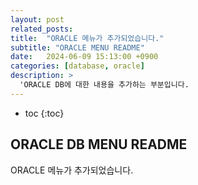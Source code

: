 ```yaml
---
layout: post
related_posts:
title:  "ORACLE 메뉴가 추가되었습니다."
subtitle: "ORACLE MENU README"
date:   2024-06-09 15:13:00 +0900
categories: [database, oracle]
description: >
  'ORACLE DB에 대한 내용을 추가하는 부분입니다.
---
```

* toc
{:toc}

## ORACLE DB MENU README
ORACLE 메뉴가 추가되었습니다.
